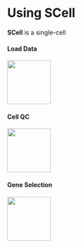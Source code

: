 # Using SCell

**SCell** is a single-cell 

#### Load Data
<img src= "https://dl.dropboxusercontent.com/u/9990581/SCell/LoadData.png" width="100">

#### Cell QC
<img src= "https://dl.dropboxusercontent.com/u/9990581/SCell/GeneExpressionQuantiles.png" style="width: 100px;"/>

#### Gene Selection
<img src= "https://dl.dropboxusercontent.com/u/9990581/SCell/SelectGenes.png" style="width: 100px;"/>
